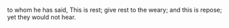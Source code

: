 to whom he has said, This is rest; give rest to the weary; and this is repose; yet they would not hear.
